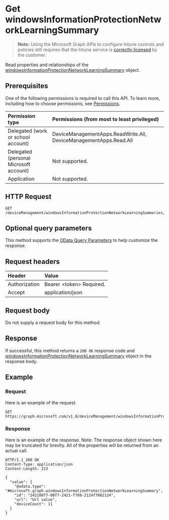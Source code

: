 ﻿# Get windowsInformationProtectionNetworkLearningSummary

> **Note:** Using the Microsoft Graph APIs to configure Intune controls and policies still requires that the Intune service is [correctly licensed](https://go.microsoft.com/fwlink/?linkid=839381) by the customer.

Read properties and relationships of the [windowsInformationProtectionNetworkLearningSummary](../resources/intune_wip_windowsinformationprotectionnetworklearningsummary.md) object.
## Prerequisites
One of the following permissions is required to call this API. To learn more, including how to choose permissions, see [Permissions](../../../concepts/permissions_reference.md).

|Permission type|Permissions (from most to least privileged)|
|:---|:---|
|Delegated (work or school account)|DeviceManagementApps.ReadWrite.All, DeviceManagementApps.Read.All|
|Delegated (personal Microsoft account)|Not supported.|
|Application|Not supported.|

## HTTP Request
<!-- {
  "blockType": "ignored"
}
-->
``` http
GET /deviceManagement/windowsInformationProtectionNetworkLearningSummaries/{windowsInformationProtectionNetworkLearningSummaryId}
```

## Optional query parameters
This method supports the [OData Query Parameters](https://developer.microsoft.com/graph/docs/concepts/query_parameters) to help customize the response.
## Request headers
|Header|Value|
|:---|:---|
|Authorization|Bearer &lt;token&gt; Required.|
|Accept|application/json|

## Request body
Do not supply a request body for this method.

## Response
If successful, this method returns a `200 OK` response code and [windowsInformationProtectionNetworkLearningSummary](../resources/intune_wip_windowsinformationprotectionnetworklearningsummary.md) object in the response body.

## Example
### Request
Here is an example of the request.
``` http
GET https://graph.microsoft.com/v1.0/deviceManagement/windowsInformationProtectionNetworkLearningSummaries/{windowsInformationProtectionNetworkLearningSummaryId}
```

### Response
Here is an example of the response. Note: The response object shown here may be truncated for brevity. All of the properties will be returned from an actual call.
``` http
HTTP/1.1 200 OK
Content-Type: application/json
Content-Length: 213

{
  "value": {
    "@odata.type": "#microsoft.graph.windowsInformationProtectionNetworkLearningSummary",
    "id": "242108f7-08f7-2421-f708-2124f7082124",
    "url": "Url value",
    "deviceCount": 11
  }
}
```




